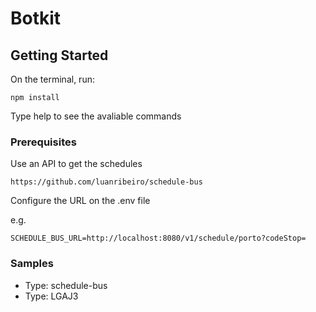 # Botkit

## Getting Started

On the terminal, run:

```
npm install
```

Type help to see the avaliable commands

### Prerequisites

Use an API to get the schedules

```
https://github.com/luanribeiro/schedule-bus
```

Configure the URL on the .env file

e.g.
```
SCHEDULE_BUS_URL=http://localhost:8080/v1/schedule/porto?codeStop=
```

### Samples

* Type: schedule-bus
* Type: LGAJ3